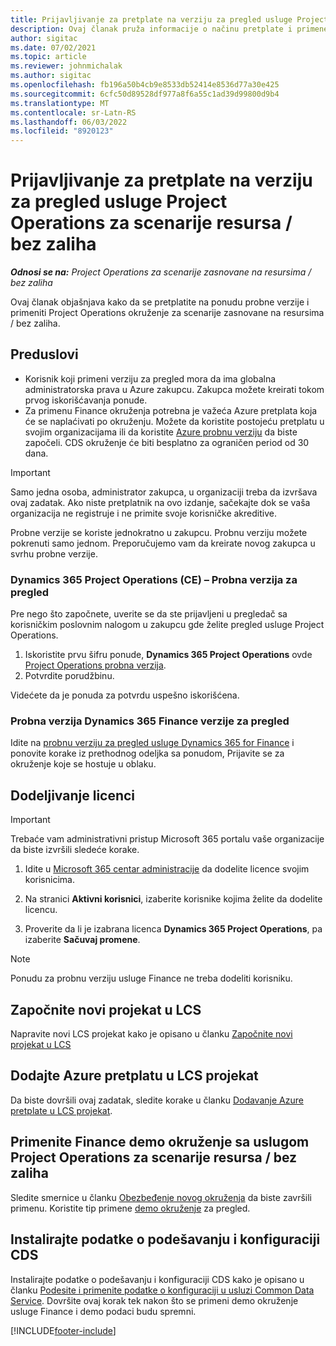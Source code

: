 ```yaml
---
title: Prijavljivanje za pretplate na verziju za pregled usluge Project Operations za scenarije resursa / bez zaliha
description: Ovaj članak pruža informacije o načinu pretplate i primene usluge Project Operations za scenarije zasnovane na resursima / bez zaliha.
author: sigitac
ms.date: 07/02/2021
ms.topic: article
ms.reviewer: johnmichalak
ms.author: sigitac
ms.openlocfilehash: fb196a50b4cb9e8533db52414e8536d77a30e425
ms.sourcegitcommit: 6cfc50d89528df977a8f6a55c1ad39d99800d9b4
ms.translationtype: MT
ms.contentlocale: sr-Latn-RS
ms.lasthandoff: 06/03/2022
ms.locfileid: "8920123"
---
```

# <a name="sign-up-for-project-operations-preview-subscriptions-for-resource-non-stocked-scenarios"></a>Prijavljivanje za pretplate na verziju za pregled usluge Project Operations za scenarije resursa / bez zaliha

_**Odnosi se na:** Project Operations za scenarije zasnovane na resursima / bez zaliha_



Ovaj članak objašnjava kako da se pretplatite na ponudu probne verzije i primeniti Project Operations okruženje za scenarije zasnovane na resursima / bez zaliha.

## <a name="prerequisites"></a>Preduslovi
- Korisnik koji primeni verziju za pregled mora da ima globalna administratorska prava u Azure zakupcu. Zakupca možete kreirati tokom prvog iskorišćavanja ponude. 
- Za primenu Finance okruženja potrebna je važeća Azure pretplata koja će se naplaćivati po okruženju. Možete da koristite postojeću pretplatu u svojim organizacijama ili da koristite [Azure probnu verziju](https://azure.microsoft.com/free/) da biste započeli. CDS okruženje će biti besplatno za ograničen period od 30 dana.

> [!IMPORTANT]
> Samo jedna osoba, administrator zakupca, u organizaciji treba da izvršava ovaj zadatak. Ako niste pretplatnik na ovo izdanje, sačekajte dok se vaša organizacija ne registruje i ne primite svoje korisničke akreditive.
> 
> Probne verzije se koriste jednokratno u zakupcu. Probnu verziju možete pokrenuti samo jednom. Preporučujemo vam da kreirate novog zakupca u svrhu probne verzije.


### <a name="dynamics-365-project-operations-ce---preview-trial"></a>Dynamics 365 Project Operations (CE) – Probna verzija za pregled 

Pre nego što započnete, uverite se da ste prijavljeni u pregledač sa korisničkim poslovnim nalogom u zakupcu gde želite pregled usluge Project Operations.

1. Iskoristite prvu šifru ponude, **Dynamics 365 Project Operations** ovde [Project Operations probna verzija](https://aka.ms/try-po).
2. Potvrdite porudžbinu.

  Videćete da je ponuda za potvrdu uspešno iskorišćena.

### <a name="dynamics-365-finance-preview-trial"></a>Probna verzija Dynamics 365 Finance verzije za pregled

Idite na [probnu verziju za pregled usluge Dynamics 365 for Finance](https://aka.ms/trypoche) i ponovite korake iz prethodnog odeljka sa ponudom, Prijavite se za okruženje koje se hostuje u oblaku.  

## <a name="assign-licenses"></a>Dodeljivanje licenci

> [!IMPORTANT]
> Trebaće vam administrativni pristup Microsoft 365 portalu vaše organizacije da biste izvršili sledeće korake.

1. Idite u [Microsoft 365 centar administracije](https://portal.office.com/) da dodelite licence svojim korisnicima.

2. Na stranici **Aktivni korisnici**, izaberite korisnike kojima želite da dodelite licencu.

3. Proverite da li je izabrana licenca **Dynamics 365 Project Operations**, pa izaberite **Sačuvaj promene**.

> [!NOTE]
> Ponudu za probnu verziju usluge Finance ne treba dodeliti korisniku.

## <a name="start-a-new-project-in-lcs"></a>Započnite novi projekat u LCS

Napravite novi LCS projekat kako je opisano u članku [Započnite novi projekat u LCS](create-lcs-project.md)

## <a name="add-an-azure-subscription-to-an-lcs-project"></a>Dodajte Azure pretplatu u LCS projekat

Da biste dovršili ovaj zadatak, sledite korake u članku [Dodavanje Azure pretplate u LCS projekat](resource-add-azure-subscription-lcs-project.md).

## <a name="deploy-finance-demo-environment-with-project-operations-for-resourcenon-stocked-scenarios"></a>Primenite Finance demo okruženje sa uslugom Project Operations za scenarije resursa / bez zaliha

Sledite smernice u članku [Obezbeđenje novog okruženja](resource-provision-new-environment.md) da biste završili primenu. Koristite tip primene [demo okruženje](/dynamics365/fin-ops-core/dev-itpro/deployment/deploy-demo-environment) za pregled. 

## <a name="install-cds-setup-and-configuration-data"></a>Instalirajte podatke o podešavanju i konfiguraciji CDS

Instalirajte podatke o podešavanju i konfiguraciji CDS kako je opisano u članku [Podesite i primenite podatke o konfiguraciji u usluzi Common Data Service](resource-apply-pro-setup-config-data.md).
Dovršite ovaj korak tek nakon što se primeni demo okruženje usluge Finance i demo podaci budu spremni.


[!INCLUDE[footer-include](../includes/footer-banner.md)]
